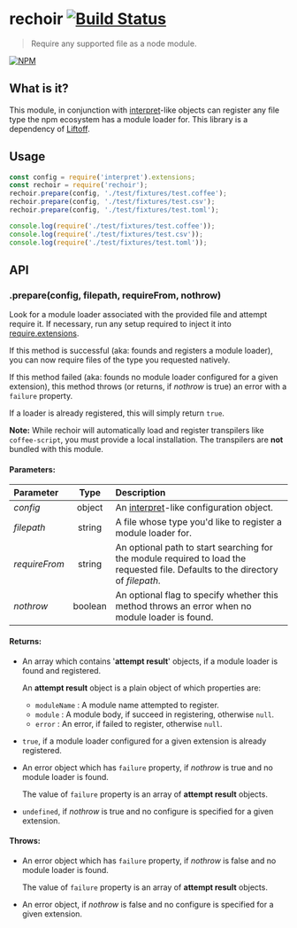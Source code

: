 # rechoir [![Build Status](https://secure.travis-ci.org/js-cli/js-rechoir.png)](http://travis-ci.org/js-cli/js-rechoir)
> Require any supported file as a node module.

[![NPM](https://nodei.co/npm/rechoir.png)](https://nodei.co/npm/rechoir/)

## What is it?
This module, in conjunction with [interpret]-like objects can register any file type the npm ecosystem has a module loader for. This library is a dependency of [Liftoff].

## Usage
```js
const config = require('interpret').extensions;
const rechoir = require('rechoir');
rechoir.prepare(config, './test/fixtures/test.coffee');
rechoir.prepare(config, './test/fixtures/test.csv');
rechoir.prepare(config, './test/fixtures/test.toml');

console.log(require('./test/fixtures/test.coffee'));
console.log(require('./test/fixtures/test.csv'));
console.log(require('./test/fixtures/test.toml'));
```

## API

### .prepare(config, filepath, requireFrom, nothrow)

Look for a module loader associated with the provided file and attempt require it.  If necessary, run any setup required to inject it into [require.extensions](http://nodejs.org/api/globals.html#globals_require_extensions).

If this method is successful (aka: founds and registers a module loader), you can now require files of the type you requested natively.

If this method failed (aka: founds no module loader configured for a given extension), this method throws (or returns, if *nothrow* is true) an error with a `failure` property.

If a loader is already registered, this will simply return `true`.

**Note:** While rechoir will automatically load and register transpilers like `coffee-script`, you must provide a local installation. The transpilers are **not** bundled with this module.

#### Parameters:

| Parameter     |  Type  | Description                                 |
|:--------------|:------:|:--------------------------------------------|
| *config*      | object | An [interpret]-like configuration object.   |
| *filepath*    | string | A file whose type you'd like to register a module loader for. |
| *requireFrom* | string | An optional path to start searching for the module required to load the requested file.  Defaults to the directory of *filepath*. |
| *nothrow*     | boolean| An optional flag to specify whether this method throws an error when no module loader is found. |

#### Returns:

* An array which contains '**attempt result**' objects, if a module loader is found and registered.

    An **attempt result** object is a plain object of which properties are:
    
    - `moduleName` : A module name attempted to register.
    - `module` : A module body, if succeed in registering, otherwise `null`.
    - `error` : An error, if failed to register, otherwise `null`.

* `true`, if a module loader configured for a given extension is already registered.

* An error object which has `failure` property, if *nothrow* is true and no module loader is found.

    The value of `failure` property is an array of **attempt result** objects.

* `undefined`, if *nothrow* is true and no configure is specified for a given extension.

#### Throws:

* An error object which has `failure` property, if *nothrow* is false and no module loader is found.

    The value of `failure` property is an array of **attempt result** objects.

* An error object, if *nothrow* is false and no configure is specified for a given extension.

[interpret]: http://github.com/tkellen/js-interpret
[Liftoff]: http://github.com/tkellen/js-liftoff
